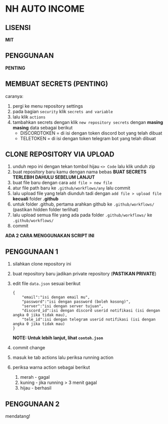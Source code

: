 # NH AUTO INCOME

## LISENSI

**MIT**

## PENGGUNAAN

**PENTING**

## MEMBUAT SECRETS (PENTING)

caranya:

1. pergi ke menu repository settings
2. pada bagian `security` klik `secrets and variable`
3. lalu klik `actions`
4. tambahkan secrets dengan klik `new repository secrets` dengan **masing masing** data sebagai berikut
    - DISCORDTOKEN = di isi dengan token discord bot yang telah dibuat
    - TELETOKEN = di isi dengan token telegram bot yang telah dibuat

## CLONE REPOSITORY VIA UPLOAD

1. unduh repo ini dengan tekan tombol hijau `<> Code` lalu klik unduh zip
2. buat repository baru kamu dengan nama bebas
   **BUAT SECRETS TERLEBIH DAHULU SEBELUM LANJUT**
3. buat file baru dengan cara `add file > new file`
4. atur file path baru ke `.github/workflows/any` lalu commit
5. lalu upload file yang telah diunduh tadi dengan `add file > upload file` **kecuali** folder **.github**
6. untuk folder .github, pertama arahkan github ke `.github/workflows/` (pastikan hidden folder terlihat)
7. lalu upload semua file yang ada pada folder `.github/workflows/` ke `.github/workflows/`
8. commit

**ADA 2 CARA MENGGUNAKAN SCRIPT INI**

## PENGGUNAAN 1

1. silahkan clone repository ini
2. buat repository baru jadikan private repository (**PASTIKAN PRIVATE**)
3. edit file `data.json` sesuai berikut

    ```
    {
        "email":"isi dengan email mu",
        "password":"isi dengan password (boleh kosong)",
        "server":"isi dengan server tujuan",
        "discord_id":isi dengan discord userid notifikasi (isi dengan angka 0 jika tidak mau),
        "tele_id":isi dengan telegram userid notifikasi (isi dengan angka 0 jika tidak mau)
    }
    ```

    **NOTE: Untuk lebih lanjut, lihat `contoh.json`**

4. commit change
5. masuk ke tab actions lalu periksa running action
6. periksa warna action sebagai berikut
    1. merah - gagal
    2. kuning - jika running > 3 menit gagal
    3. hijau - berhasil

## PENGGUNAAN 2

mendatang!
